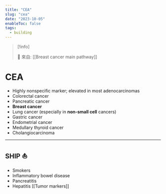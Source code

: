 ```yaml
---
title: "CEA"
slug: "cea"
date: "2023-10-05"
enableToc: false
tags:
  - building
---
```


> [!info]
>
> 🌱 來自: [[Breast cancer main pathway]]

# CEA

- Highly nonspecific marker; elevated in most adenocarcinomas
- Colorectal cancer
- Pancreatic cancer
- **Breast cancer**
- Lung cancer (especially in **non-small cell** cancers)
- Gastric cancer
- Endometrial cancer
- Medullary thyroid cancer
- Cholangiocarcinoma

---
## SHIP ⛵
- Smokers
- Inflammatory bowel disease
- Pancreatitis
- Hepatitis
[[Tumor markers]]
